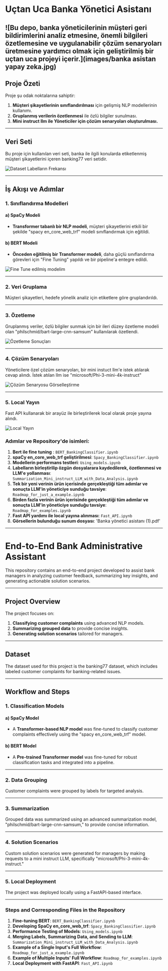 # Uçtan Uca Banka Yönetici Asistanı  

![Bu depo, banka yöneticilerinin müşteri geri bildirimlerini analiz etmesine, önemli bilgileri özetlemesine ve uygulanabilir çözüm senaryoları üretmesine yardımcı olmak için geliştirilmiş bir uçtan uca projeyi içerir.](images/banka asistan yapay zeka.jpg)
---

## Proje Özeti  

Proje şu odak noktalarına sahiptir:  
1. **Müşteri şikayetlerinin sınıflandırılması** için gelişmiş NLP modellerinin kullanımı.  
2. **Gruplanmış verilerin özetlenmesi** ile özlü bilgiler sunulması.
3. **Mini instruct llm ile Yöneticiler için çözüm senaryoları oluşturulması.**

---

## Veri Seti  

Bu proje için kullanılan veri seti, banka ile ilgili konularda etiketlenmiş müşteri şikayetlerini içeren banking77 veri setidir.

![Dataset Labelların Frekansı](images/dataset.png)  

---

## İş Akışı ve Adımlar  

### 1. Sınıflandırma Modelleri  

#### a) SpaCy Modeli  
- **Transformer tabanlı bir NLP modeli**, müşteri şikayetlerini etkili bir şekilde "spacy en_core_web_trf" modeli sınıflandırmak için eğitildi.  

#### b) BERT Modeli  
- **Önceden eğitilmiş bir Transformer modeli**, daha güçlü sınıflandırma görevleri için "Fine Tuning" yapıldı ve bir pipeline'a entegre edildi.  

![Fine Tune edilmiş modelim](images/hugginface.png)  

---

### 2. Veri Gruplama  

Müşteri şikayetleri, hedefe yönelik analiz için etiketlere göre gruplandırıldı.  

---

### 3. Özetleme  

Gruplanmış veriler, özlü bilgiler sunmak için bir ileri düzey özetleme modeli olan "philschmid/bart-large-cnn-samsum" kullanılarak özetlendi.  

![Özetleme Sonuçları](images/llmozet.png)  

---

### 4. Çözüm Senaryoları  

Yöneticilere özel çözüm senaryoları, bir mini instuct llm'e istek atılarak cevap alındı. İstek atılan llm ise "microsoft/Phi-3-mini-4k-instruct"

![Çözüm Senaryosu Görselleştirme](images/llmyorum.png)  

---
### 5. Local Yayın

Fast API kullanarak bir arayüz ile birleştirilerek local olarak proje yayına alındı.

![Local Yayın](images/urun.png)  

### Adımlar ve Repository'de isimleri:
1. **Bert ile fine tuning** : `BERT_BankingClassifier.ipynb` 
2. **spaCy en_core_web_trf geliştirilmesi**: `Spacy_BankingClassifier.ipynb` 
3. **Modellerin performans testleri**: `Using_models.ipynb`  
4. **Labelların birleştirilip özgün dosyalarara kaydedilerek, özetlenmesi ve LLM'e yollanması**: `Summarization_Mini_instruct_LLM_with_Data_Analysis.ipynb`
5. **Tek bir yeni verinin ürün içerisinde gerçekleştiği tüm adımlar ve sonuçta LLM'in yöneticiye sunduğu tavsiye**: `Roadmap_for_just_a_example.ipynb`
6. **Birden fazla verinin ürün içerisinde gerçekleştiği tüm adımlar ve sonuçta LLM'in yöneticiye sunduğu tavsiye**: `Roadmap_for_examples.ipynb`
7. **Fast API yardımı ile local yayına alınması**: `Fast_API.ipynb`
8. **Görsellerin bulunduğu sunum dosyası**: 'Banka yönetici asistanı (1).pdf'

---

# End-to-End Bank Administrative Assistant  

This repository contains an end-to-end project developed to assist bank managers in analyzing customer feedback, summarizing key insights, and generating actionable solution scenarios.  

---

## Project Overview  

The project focuses on:  
1. **Classifying customer complaints** using advanced NLP models.  
2. **Summarizing grouped data** to provide concise insights.  
3. **Generating solution scenarios** tailored for managers.  

---

## Dataset  

The dataset used for this project is the banking77 dataset, which includes labeled customer complaints for banking-related issues.  

---

## Workflow and Steps  

### 1. Classification Models  

#### a) SpaCy Model  
- A **Transformer-based NLP model** was fine-tuned to classify customer complaints effectively using the "spacy en_core_web_trf" model.  

#### b) BERT Model  
- A **Pre-trained Transformer model** was fine-tuned for robust classification tasks and integrated into a pipeline.  

---

### 2. Data Grouping  

Customer complaints were grouped by labels for targeted analysis.  

---

### 3. Summarization  

Grouped data was summarized using an advanced summarization model, "philschmid/bart-large-cnn-samsum," to provide concise information.  

---

### 4. Solution Scenarios  

Custom solution scenarios were generated for managers by making requests to a mini instruct LLM, specifically "microsoft/Phi-3-mini-4k-instruct."  

---

### 5. Local Deployment  

The project was deployed locally using a FastAPI-based interface.  

---

### Steps and Corresponding Files in the Repository  

1. **Fine-tuning BERT**: `BERT_BankingClassifier.ipynb`  
2. **Developing SpaCy en_core_web_trf**: `Spacy_BankingClassifier.ipynb`  
3. **Performance Testing of Models**: `Using_models.ipynb`  
4. **Merging Labels, Summarizing Data, and Sending to LLM**: `Summarization_Mini_instruct_LLM_with_Data_Analysis.ipynb`  
5. **Example of a Single Input's Full Workflow**: `Roadmap_for_just_a_example.ipynb`  
6. **Example of Multiple Inputs' Full Workflow**: `Roadmap_for_examples.ipynb`  
7. **Local Deployment with FastAPI**: `Fast_API.ipynb`  

